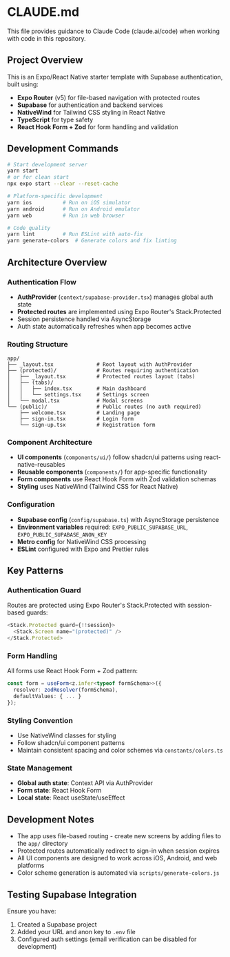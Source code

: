 # CLAUDE.md

This file provides guidance to Claude Code (claude.ai/code) when working with code in this repository.

## Project Overview

This is an Expo/React Native starter template with Supabase authentication, built using:

- **Expo Router** (v5) for file-based navigation with protected routes
- **Supabase** for authentication and backend services
- **NativeWind** for Tailwind CSS styling in React Native
- **TypeScript** for type safety
- **React Hook Form + Zod** for form handling and validation

## Development Commands

```bash
# Start development server
yarn start
# or for clean start
npx expo start --clear --reset-cache

# Platform-specific development
yarn ios          # Run on iOS simulator
yarn android      # Run on Android emulator  
yarn web          # Run in web browser

# Code quality
yarn lint         # Run ESLint with auto-fix
yarn generate-colors  # Generate colors and fix linting
```

## Architecture Overview

### Authentication Flow
- **AuthProvider** (`context/supabase-provider.tsx`) manages global auth state
- **Protected routes** are implemented using Expo Router's Stack.Protected
- Session persistence handled via AsyncStorage
- Auth state automatically refreshes when app becomes active

### Routing Structure
```
app/
├── _layout.tsx              # Root layout with AuthProvider
├── (protected)/             # Routes requiring authentication
│   ├── _layout.tsx          # Protected routes layout (tabs)
│   ├── (tabs)/
│   │   ├── index.tsx        # Main dashboard
│   │   └── settings.tsx     # Settings screen
│   └── modal.tsx            # Modal screens
└── (public)/                # Public routes (no auth required)
    ├── welcome.tsx          # Landing page
    ├── sign-in.tsx          # Login form
    └── sign-up.tsx          # Registration form
```

### Component Architecture
- **UI components** (`components/ui/`) follow shadcn/ui patterns using react-native-reusables
- **Reusable components** (`components/`) for app-specific functionality
- **Form components** use React Hook Form with Zod validation schemas
- **Styling** uses NativeWind (Tailwind CSS for React Native)

### Configuration
- **Supabase config** (`config/supabase.ts`) with AsyncStorage persistence
- **Environment variables** required: `EXPO_PUBLIC_SUPABASE_URL`, `EXPO_PUBLIC_SUPABASE_ANON_KEY`
- **Metro config** for NativeWind CSS processing
- **ESLint** configured with Expo and Prettier rules

## Key Patterns

### Authentication Guard
Routes are protected using Expo Router's Stack.Protected with session-based guards:
```typescript
<Stack.Protected guard={!!session}>
  <Stack.Screen name="(protected)" />
</Stack.Protected>
```

### Form Handling
All forms use React Hook Form + Zod pattern:
```typescript
const form = useForm<z.infer<typeof formSchema>>({
  resolver: zodResolver(formSchema),
  defaultValues: { ... }
});
```

### Styling Convention
- Use NativeWind classes for styling
- Follow shadcn/ui component patterns
- Maintain consistent spacing and color schemes via `constants/colors.ts`

### State Management
- **Global auth state**: Context API via AuthProvider
- **Form state**: React Hook Form
- **Local state**: React useState/useEffect

## Development Notes

- The app uses file-based routing - create new screens by adding files to the `app/` directory
- Protected routes automatically redirect to sign-in when session expires
- All UI components are designed to work across iOS, Android, and web platforms
- Color scheme generation is automated via `scripts/generate-colors.js`

## Testing Supabase Integration

Ensure you have:
1. Created a Supabase project
2. Added your URL and anon key to `.env` file
3. Configured auth settings (email verification can be disabled for development)